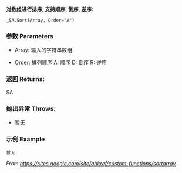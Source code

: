 **对数组进行排序, 支持顺序, 倒序, 逆序:**

```
_SA.Sort(Array, Order="A")
```

### 参数 Parameters

- Array: 输入的字符串数组

- Order: 排列顺序 A: 顺序 D: 倒序 R: 逆序

### 返回 Returns: 
SA
### 抛出异常 Throws: 
- 暂无
### 示例 Example
```autohotkey
暂无
```
_From https://sites.google.com/site/ahkref/custom-functions/sortarray_